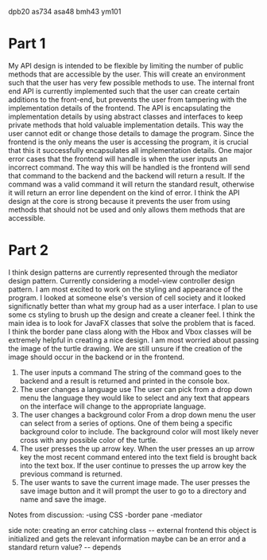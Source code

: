 dpb20 as734 asa48 bmh43 ym101

Part 1
====

My API design is intended to be flexible by limiting the number of public methods that are accessible by the user. This will create an environment such that the user has very few possible methods to use. The internal front end API is currently implemented such that the user can create certain additions to the front-end, but prevents the user from tampering with the implementation details of the frontend. The API is encapsulating the implementation details by using abstract classes and interfaces to keep private methods that hold valuable implementation details. This way the user cannot edit or change those details to damage the program. Since the frontend is the only means the user is accessing the program, it is crucial that this it successfully encapsulates all implementation details. One major error cases that the frontend will handle is when the user inputs an incorrect command. The way this will be handled is the frontend will send that command to the backend and the backend will return a result. If the command was a valid command it will return the standard result, otherwise it will return an error line dependent on the kind of error. I think the API design at the core is strong because it prevents the user from using methods that should not be used and only allows them methods that are accessible. 

Part 2
=====

I think design patterns are currently represented through the mediator design pattern. Currently considering a model-view controller design pattern. I am most excited to work on the styling and appearance of the program. I looked at someone else's version of cell society and it looked significnatly better than what my group had as a user interface. I plan to use some cs styling to brush up the design and create a cleaner feel. I think the main idea is to look for JavaFX classes that solve the problem that is faced. I think the border pane class along with the Hbox and Vbox classes will be extremely helpful in creating a nice design. I am most worried about passing the image of the turtle drawing. We are still unsure if the creation of the image should occur in the backend or in the frontend. 
1. The user inputs a command
    The string of the command goes to the backend and a result is returned and printed in the console box. 
2. The user changes a language use
    The user can pick from a drop down menu the language they would like to select and any text that appears on the interface will change to the appropriate language. 
3. The user changes a background color
    From a drop down menu the user can select from a series of options. One of them being a specific background color to include. The background color will most likely never cross with any possible color of the turtle.
4. The user presses the up arrow key. 
    When the user presses an up arrow key the most recent command entered into the text field is brought back into the text box. If the user continue to presses the up arrow key the previous command is returned. 
5. The user wants to save the current image made.
    The user presses the save image button and it will prompt the user to go to a directory and name and save the image. 


Notes from discussion:
-using CSS
-border pane
-mediator



side note: creating an error catching class -- external frontend
this object is initialized and gets the relevant information 
maybe can be an error and a standard return value? -- depends
